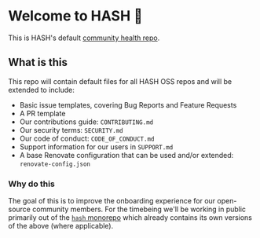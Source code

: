 # Welcome to HASH 👋

This is HASH's default [community health repo](https://docs.github.com/en/communities/setting-up-your-project-for-healthy-contributions/creating-a-default-community-health-file).

## What is this

This repo will contain default files for all HASH OSS repos and will be extended to include:

- Basic issue templates, covering Bug Reports and Feature Requests
- A PR template
- Our contributions guide: `CONTRIBUTING.md`
- Our security terms: `SECURITY.md`
- Our code of conduct: `CODE_OF_CONDUCT.md`
- Support information for our users in `SUPPORT.md`
- A base Renovate configuration that can be used and/or extended: `renovate-config.json`

### Why do this

The goal of this is to improve the onboarding experience for our open-source community members. For the timebeing we'll be working in public primarily out of the [`hash` monorepo](https://github.com/hashintel/hash) which already contains its own versions of the above (where applicable).
